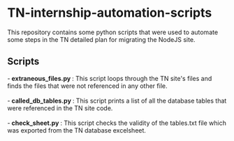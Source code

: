 # TN-internship-automation-scripts
This repository contains some python scripts that were used to automate some steps in the TN detailed plan for migrating the NodeJS site.

## Scripts
-<b> extraneous_files.py </b> : This script loops through the TN site's files and finds the files that were not referenced in any other file.
<br>
<br>
-<b> called_db_tables.py </b> : This script prints a list of all the database tables that were referenced in the TN site code.
<br>
<br>
-<b> check_sheet.py </b> : This script checks the validity of the tables.txt file which was exported from the TN database excelsheet.
